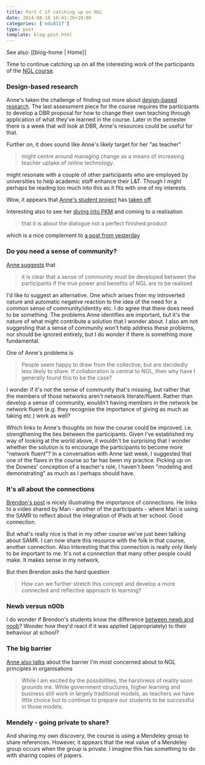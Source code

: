 ```yaml
---
title: Part C of catching up on NGL
date: 2014-08-18 16:41:26+10:00
categories: ['edu8117']
type: post
template: blog-post.html
---
```


See also: [[blog-home | Home]]

Time to continue catching up on all the interesting work of the participants of the [NGL course](http://netgl.wordpress.com/).

### Design-based research

Anne's taken the challenge of finding out more about [design-based research](http://astrethewey.wordpress.com/2014/07/31/foci-design-based-research-dbr-proposal-the-forming-of-an-idea/). The last assessment piece for the course requires the participants to develop a DBR proposal for how to change their own teaching through application of what they've learned in the course. Later in the semester there is a week that will look at DBR, Anne's resources could be useful for that.

Further on, it does sound like Anne's likely target for her "as teacher"

> might centre around managing change as a means of increasing teacher uptake of online technology.

might resonate with a couple of other participants who are employed by universities to help academic staff enhance their L&T. Though I might perhaps be reading too much into this as it fits with one of my interests.

Wow, it appears that [Anne's student project](http://astrethewey.wordpress.com/2014/07/30/foci-student-project-update/) has [taken off](https://www.flickr.com/photos/because_we_care/).

Interesting also to see her [diving into PKM](http://astrethewey.wordpress.com/2014/07/29/pkm-seek-sense-share-framework/) and coming to a realisation

> that it is about the dialogue not a perfect finished product

which is a nice complement to [a post from yesterday](/blog2/2014/08/17/do-not-fear-perfection-youll-never-achieve-it/)

### Do you need a sense of community?

[Anne suggests](http://astrethewey.wordpress.com/2014/08/05/the-history-of-ngl-questions-and-answers/) that

> it is clear that a sense of community must be developed between the participants if the true power and benefits of NGL are to be realised

I'd like to suggest an alternative. One which arises from my introverted nature and automatic negative reaction to the idea of the need for a common sense of community/identity etc. I do agree that there does need to be something. The problems Anne identifies are important, but it's the nature of what might contribute a solution that I wonder about. I also am not suggesting that a sense of community won't help address these problems, nor should be ignored entirely, but I do wonder if there is something more fundamental.

One of Anne's problems is

> People seem happy to draw from the collective, but are decidedly less likely to share. If collaboration is central to NGL, then why have I generally found this to be the case?

I wonder if it's not the sense of community that's missing, but rather that the members of those networks aren't network literate/fluent. Rather than develop a sense of community, wouldn't having members in the network be network fluent (e.g. they recognise the importance of giving as much as taking etc.) work as well?

Which links to Anne's thoughts on how the course could be improved. i.e. strengthening the ties between the participants. Given I've established my way of looking at the world above, it wouldn't be surprising that I wonder whether the solution is to encourage the participants to become more "network fluent"? In a conversation with Anne last week, I suggested that one of the flaws in the course so far has been my practice. Picking up on the Downes' conception of a teacher's role, I haven't been "modeling and demonstrating" as much as I perhaps should have.

### It's all about the connections

[Brendon's post](http://willocksb.wordpress.com/2014/08/17/professional-learning-and-reflection-for-teachers/) is nicely illustrating the importance of connections. He links to a video shared by Mari - another of the participants - where Mari is using the SAMR to reflect about the integration of IPads at her school. Good connection.

But what's really nice is that in my other course we've just been talking about SAMR. I can now share this resource with the folk in that course, another connection. Also interesting that this connection is really only likely to be important to me. It's not a connection that many other people could make. It makes sense in my network.

But then Brendon asks the hard question

> How can we further stretch this concept and develop a more connected and reflective approach to learning?

### Newb versus n00b

I do wonder if Brendon's students know the difference [between newb and noob](http://willocksb.wordpress.com/2014/08/13/as-learner-the-games-continue-for-the-newb/)? Wonder how they'd react if it was applied (appropriately) to their behaviour at school?

### The big barrier

[Anne also talks](http://astrethewey.wordpress.com/2014/08/05/the-history-of-ngl-questions-and-answers/) about the barrier I'm most concerned about to NGL principles in organisations

> While I am excited by the possibilities, the harshness of reality soon grounds me. While government structures, higher learning and business still work in largely traditional models, as teachers we have little choice but to continue to prepare our students to be successful in those models.

### Mendely - going private to share?

And sharing my own discovery, the course is using a Mendeley group to share references. However, it appears that the real value of a Mendeley group occurs when the group is private. I imagine this has something to do with sharing copies of papers.